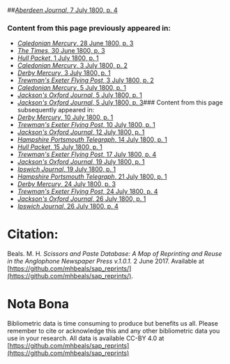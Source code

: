 ##[*Aberdeen Journal*, 7 July 1800, p. 4](https://mhbeals.github.io/sap_html/Aberdeen-Journal/Aberdeen-Journal-7-July-1800-p-4)

### Content from this page previously appeared in:
+ [*Caledonian Mercury*, 28 June 1800, p. 3](https://mhbeals.github.io/sap_html/Caledonian-Mercury/Caledonian-Mercury-28-June-1800-p-3)
+ [*The Times*, 30 June 1800, p. 3](https://mhbeals.github.io/sap_html/The-Times/The-Times-30-June-1800-p-3)
+ [*Hull Packet*, 1 July 1800, p. 1](https://mhbeals.github.io/sap_html/Hull-Packet/Hull-Packet-1-July-1800-p-1)
+ [*Caledonian Mercury*, 3 July 1800, p. 2](https://mhbeals.github.io/sap_html/Caledonian-Mercury/Caledonian-Mercury-3-July-1800-p-2)
+ [*Derby Mercury*, 3 July 1800, p. 1](https://mhbeals.github.io/sap_html/Derby-Mercury/Derby-Mercury-3-July-1800-p-1)
+ [*Trewman's Exeter Flying Post*, 3 July 1800, p. 2](https://mhbeals.github.io/sap_html/Trewman's-Exeter-Flying-Post/Trewman's-Exeter-Flying-Post-3-July-1800-p-2)
+ [*Caledonian Mercury*, 5 July 1800, p. 1](https://mhbeals.github.io/sap_html/Caledonian-Mercury/Caledonian-Mercury-5-July-1800-p-1)
+ [*Jackson's Oxford Journal*, 5 July 1800, p. 1](https://mhbeals.github.io/sap_html/Jackson's-Oxford-Journal/Jackson's-Oxford-Journal-5-July-1800-p-1)
+ [*Jackson's Oxford Journal*, 5 July 1800, p. 3](https://mhbeals.github.io/sap_html/Jackson's-Oxford-Journal/Jackson's-Oxford-Journal-5-July-1800-p-3)### Content from this page subsequently appeared in:
+ [*Derby Mercury*, 10 July 1800, p. 1](https://mhbeals.github.io/sap_html/Derby-Mercury/Derby-Mercury-10-July-1800-p-1)
+ [*Trewman's Exeter Flying Post*, 10 July 1800, p. 1](https://mhbeals.github.io/sap_html/Trewman's-Exeter-Flying-Post/Trewman's-Exeter-Flying-Post-10-July-1800-p-1)
+ [*Jackson's Oxford Journal*, 12 July 1800, p. 1](https://mhbeals.github.io/sap_html/Jackson's-Oxford-Journal/Jackson's-Oxford-Journal-12-July-1800-p-1)
+ [*Hampshire Portsmouth Telegraph*, 14 July 1800, p. 1](https://mhbeals.github.io/sap_html/Hampshire-Portsmouth-Telegraph/Hampshire-Portsmouth-Telegraph-14-July-1800-p-1)
+ [*Hull Packet*, 15 July 1800, p. 1](https://mhbeals.github.io/sap_html/Hull-Packet/Hull-Packet-15-July-1800-p-1)
+ [*Trewman's Exeter Flying Post*, 17 July 1800, p. 4](https://mhbeals.github.io/sap_html/Trewman's-Exeter-Flying-Post/Trewman's-Exeter-Flying-Post-17-July-1800-p-4)
+ [*Jackson's Oxford Journal*, 19 July 1800, p. 1](https://mhbeals.github.io/sap_html/Jackson's-Oxford-Journal/Jackson's-Oxford-Journal-19-July-1800-p-1)
+ [*Ipswich Journal*, 19 July 1800, p. 1](https://mhbeals.github.io/sap_html/Ipswich-Journal/Ipswich-Journal-19-July-1800-p-1)
+ [*Hampshire Portsmouth Telegraph*, 21 July 1800, p. 1](https://mhbeals.github.io/sap_html/Hampshire-Portsmouth-Telegraph/Hampshire-Portsmouth-Telegraph-21-July-1800-p-1)
+ [*Derby Mercury*, 24 July 1800, p. 3](https://mhbeals.github.io/sap_html/Derby-Mercury/Derby-Mercury-24-July-1800-p-3)
+ [*Trewman's Exeter Flying Post*, 24 July 1800, p. 4](https://mhbeals.github.io/sap_html/Trewman's-Exeter-Flying-Post/Trewman's-Exeter-Flying-Post-24-July-1800-p-4)
+ [*Jackson's Oxford Journal*, 26 July 1800, p. 1](https://mhbeals.github.io/sap_html/Jackson's-Oxford-Journal/Jackson's-Oxford-Journal-26-July-1800-p-1)
+ [*Ipswich Journal*, 26 July 1800, p. 4](https://mhbeals.github.io/sap_html/Ipswich-Journal/Ipswich-Journal-26-July-1800-p-4)
                    
# Citation: 

Beals. M. H. *Scissors and Paste Database: A Map of Reprinting and Reuse in the Anglophone Newspaper Press v.1.0.1.* 2 June 2017. Available at [https://github.com/mhbeals/sap_reprints/](https://github.com/mhbeals/sap_reprints/). 
                    
# Nota Bona

Bibliometric data is time consuming to produce but benefits us all. Please remember to cite or acknowledge this and any other bibliometric data you use in your research. All data is available CC-BY 4.0 at [https://github.com/mhbeals/sap_reprints](https://github.com/mhbeals/sap_reprints)